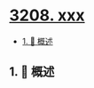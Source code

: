 # [3208. xxx](https://github.com/Tdahuyou/TNotes.leetcode/tree/main/notes/3208.%20xxx)

<!-- region:toc -->

- [1. 📝 概述](#1--概述)

<!-- endregion:toc -->

## 1. 📝 概述
